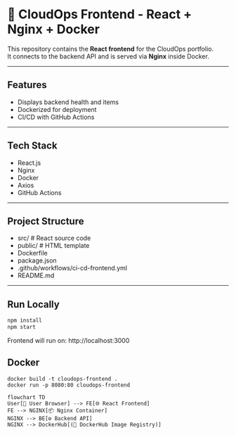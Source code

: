 # 🎨 CloudOps Frontend - React + Nginx + Docker

This repository contains the **React frontend** for the CloudOps portfolio.  
It connects to the backend API and is served via **Nginx** inside Docker.

---

## Features
- Displays backend health and items
- Dockerized for deployment
- CI/CD with GitHub Actions

---

## Tech Stack
- React.js
- Nginx
- Docker
- Axios
- GitHub Actions

---

## Project Structure

- src/ # React source code
- public/ # HTML template
- Dockerfile
- package.json
- .github/workflows/ci-cd-frontend.yml
- README.md


---

## Run Locally
```bash
npm install
npm start
```
Frontend will run on: http://localhost:3000

## Docker

```docker
docker build -t cloudops-frontend .
docker run -p 8080:80 cloudops-frontend
```

```mermaid
flowchart TD
User[👤 User Browser] --> FE[🌐 React Frontend]
FE --> NGINX[📦 Nginx Container]
NGINX --> BE[⚙️ Backend API]
NGINX --> DockerHub[(🐳 DockerHub Image Registry)]
```